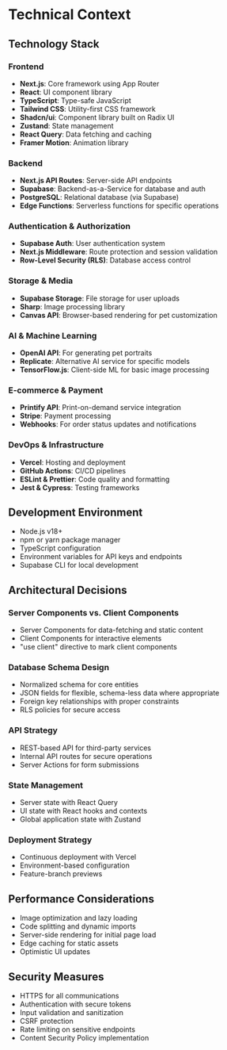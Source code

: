# Technical Context

## Technology Stack

### Frontend
- **Next.js**: Core framework using App Router
- **React**: UI component library
- **TypeScript**: Type-safe JavaScript
- **Tailwind CSS**: Utility-first CSS framework
- **Shadcn/ui**: Component library built on Radix UI
- **Zustand**: State management
- **React Query**: Data fetching and caching
- **Framer Motion**: Animation library

### Backend
- **Next.js API Routes**: Server-side API endpoints
- **Supabase**: Backend-as-a-Service for database and auth
- **PostgreSQL**: Relational database (via Supabase)
- **Edge Functions**: Serverless functions for specific operations

### Authentication & Authorization
- **Supabase Auth**: User authentication system
- **Next.js Middleware**: Route protection and session validation
- **Row-Level Security (RLS)**: Database access control

### Storage & Media
- **Supabase Storage**: File storage for user uploads
- **Sharp**: Image processing library
- **Canvas API**: Browser-based rendering for pet customization

### AI & Machine Learning
- **OpenAI API**: For generating pet portraits
- **Replicate**: Alternative AI service for specific models
- **TensorFlow.js**: Client-side ML for basic image processing

### E-commerce & Payment
- **Printify API**: Print-on-demand service integration
- **Stripe**: Payment processing
- **Webhooks**: For order status updates and notifications

### DevOps & Infrastructure
- **Vercel**: Hosting and deployment
- **GitHub Actions**: CI/CD pipelines
- **ESLint & Prettier**: Code quality and formatting
- **Jest & Cypress**: Testing frameworks

## Development Environment
- Node.js v18+
- npm or yarn package manager
- TypeScript configuration
- Environment variables for API keys and endpoints
- Supabase CLI for local development

## Architectural Decisions

### Server Components vs. Client Components
- Server Components for data-fetching and static content
- Client Components for interactive elements
- "use client" directive to mark client components

### Database Schema Design
- Normalized schema for core entities
- JSON fields for flexible, schema-less data where appropriate
- Foreign key relationships with proper constraints
- RLS policies for secure access

### API Strategy
- REST-based API for third-party services
- Internal API routes for secure operations
- Server Actions for form submissions

### State Management
- Server state with React Query
- UI state with React hooks and contexts
- Global application state with Zustand

### Deployment Strategy
- Continuous deployment with Vercel
- Environment-based configuration
- Feature-branch previews

## Performance Considerations
- Image optimization and lazy loading
- Code splitting and dynamic imports
- Server-side rendering for initial page load
- Edge caching for static assets
- Optimistic UI updates

## Security Measures
- HTTPS for all communications
- Authentication with secure tokens
- Input validation and sanitization
- CSRF protection
- Rate limiting on sensitive endpoints
- Content Security Policy implementation 